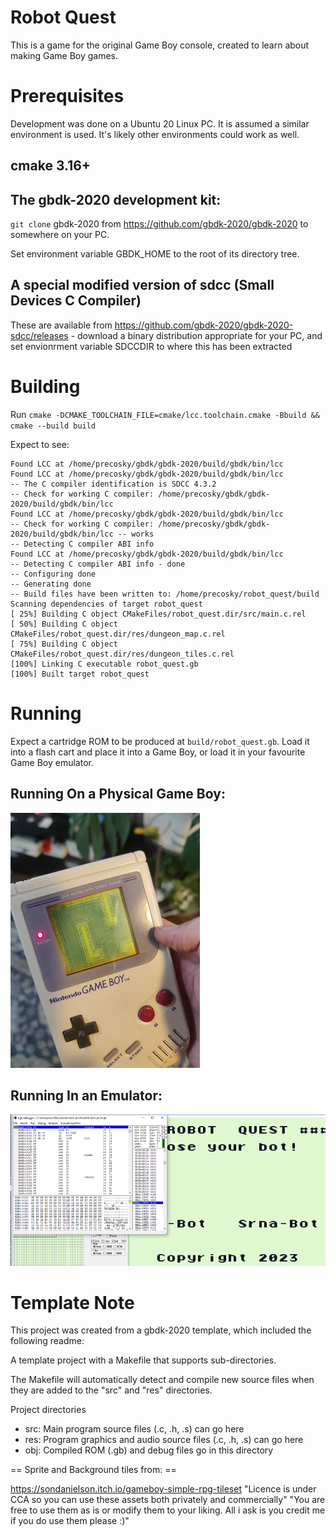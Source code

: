 # Robot Quest

This is a game for the original Game Boy console, created to learn about making
Game Boy games.

# Prerequisites

Development was done on a Ubuntu 20 Linux PC. It is assumed a similar
environment is used. It's likely other environments could work as well.

## cmake 3.16+

## The gbdk-2020 development kit:

`git clone` gbdk-2020 from https://github.com/gbdk-2020/gbdk-2020 to somewhere on your PC.

Set environment variable GBDK_HOME to the root of its directory tree.

## A special modified version of sdcc (Small Devices C Compiler)

These are available from https://github.com/gbdk-2020/gbdk-2020-sdcc/releases -
download a binary distribution appropriate for your PC, and set envionrment
variable SDCCDIR to where this has been extracted

# Building

Run `cmake -DCMAKE_TOOLCHAIN_FILE=cmake/lcc.toolchain.cmake -Bbuild && cmake --build build`

Expect to see:

```
Found LCC at /home/precosky/gbdk/gbdk-2020/build/gbdk/bin/lcc
Found LCC at /home/precosky/gbdk/gbdk-2020/build/gbdk/bin/lcc
-- The C compiler identification is SDCC 4.3.2
-- Check for working C compiler: /home/precosky/gbdk/gbdk-2020/build/gbdk/bin/lcc
Found LCC at /home/precosky/gbdk/gbdk-2020/build/gbdk/bin/lcc
-- Check for working C compiler: /home/precosky/gbdk/gbdk-2020/build/gbdk/bin/lcc -- works
-- Detecting C compiler ABI info
Found LCC at /home/precosky/gbdk/gbdk-2020/build/gbdk/bin/lcc
-- Detecting C compiler ABI info - done
-- Configuring done
-- Generating done
-- Build files have been written to: /home/precosky/robot_quest/build
Scanning dependencies of target robot_quest
[ 25%] Building C object CMakeFiles/robot_quest.dir/src/main.c.rel
[ 50%] Building C object CMakeFiles/robot_quest.dir/res/dungeon_map.c.rel
[ 75%] Building C object CMakeFiles/robot_quest.dir/res/dungeon_tiles.c.rel
[100%] Linking C executable robot_quest.gb
[100%] Built target robot_quest
```

# Running

Expect a cartridge ROM to be produced at `build/robot_quest.gb`. Load it into a
flash cart and place it into a Game Boy, or load it in your favourite Game Boy
emulator.

## Running On a Physical Game Boy:

![Running On a Physical Game Boy](hardware_gameboy.png)

## Running In an Emulator:

![Running In an Emulator](emulator.png)

# Template Note

This project was created from a gbdk-2020 template, which included the following readme:


A template project with a Makefile that supports sub-directories.

The Makefile will automatically detect and compile new source files
when they are added to the "src" and "res" directories.

Project directories
  - src: Main program source files (.c, .h, .s) can go here
  - res: Program graphics and audio source files (.c, .h, .s) can go here
  - obj: Compiled ROM (.gb) and debug files go in this directory


== Sprite and Background tiles from: ==

https://sondanielson.itch.io/gameboy-simple-rpg-tileset
"Licence is under CCA so you can use these assets both privately and commercially"
"You are free to use them as is or modify them to your liking. All i ask is you credit me if you do use them please :)"
